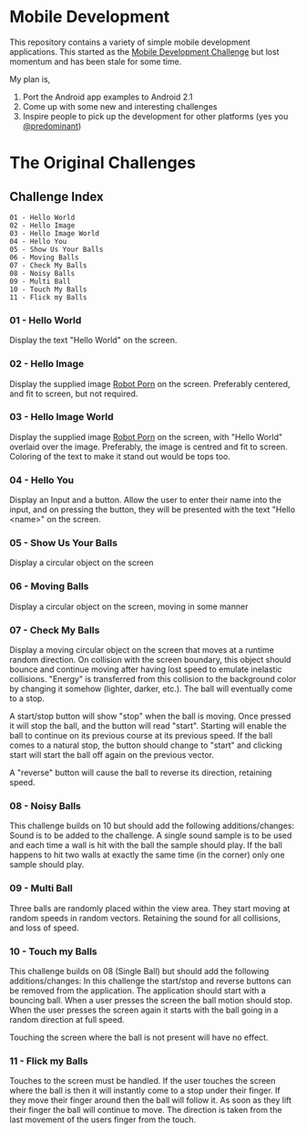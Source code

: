 # Mobile Development
This repository contains a variety of simple mobile development applications. This started as the [Mobile Development Challenge](http://thechaw.com/mobile_developer_challenge/wiki/home/Challenge_List) but lost momentum and has been stale for some time.

My plan is,

1. Port the Android app examples to Android 2.1
2. Come up with some new and interesting challenges
3. Inspire people to pick up the development for other platforms (yes you [@predominant](http://github.com/predominant))

# The Original Challenges

## Challenge Index
	01 - Hello World
	02 - Hello Image
	03 - Hello Image World
	04 - Hello You
	05 - Show Us Your Balls
	06 - Moving Balls
	07 - Check My Balls
	08 - Noisy Balls
	09 - Multi Ball
	10 - Touch My Balls
	11 - Flick my Balls

### 01 - Hello World
Display the text "Hello World" on the screen.

### 02 - Hello Image
Display the supplied image [Robot Porn](http://github.com/openecho/Mobile-Development/blob/master/Android/02_Hello_Image/res/drawable/helloimage.png) on the screen.
Preferably centered, and fit to screen, but not required.

### 03 - Hello Image World
Display the supplied image [Robot Porn](http://github.com/openecho/Mobile-Development/blob/master/Android/02_Hello_Image/res/drawable/helloimage.png) on the screen, with "Hello World" overlaid over the image.
Preferably, the image is centred and fit to screen.
Coloring of the text to make it stand out would be tops too.

### 04 - Hello You
Display an Input and a button. Allow the user to enter their name into the input, and on pressing the button, they will be presented with the text "Hello &lt;name&gt;" on the screen.

### 05 - Show Us Your Balls
Display a circular object on the screen

### 06 - Moving Balls
Display a circular object on the screen, moving in some manner

### 07 - Check My Balls
Display a moving circular object on the screen that moves at a runtime random direction.
On collision with the screen boundary, this object should bounce and continue moving after having lost speed to emulate inelastic collisions.
"Energy" is transferred from this collision to the background color by changing it somehow (lighter, darker, etc.).
The ball will eventually come to a stop.

A start/stop button will show "stop" when the ball is moving. Once pressed it will stop the ball, and the button will read "start".
Starting will enable the ball to continue on its previous course at its previous speed.
If the ball comes to a natural stop, the button should change to "start" and clicking start will start the ball off again on the previous vector.

A "reverse" button will cause the ball to reverse its direction, retaining speed.

### 08 - Noisy Balls
This challenge builds on 10 but should add the following additions/changes:
Sound is to be added to the challenge. A single sound sample is to be used and each time a wall is hit with the ball the sample should play. If the ball happens to hit two walls at exactly the same time (in the corner) only one sample should play.

### 09 - Multi Ball
Three balls are randomly placed within the view area. They start moving at random speeds in random vectors.
Retaining the sound for all collisions, and loss of speed.

### 10 - Touch my Balls
This challenge builds on 08 (Single Ball) but should add the following additions/changes:
In this challenge the start/stop and reverse buttons can be removed from the application.
The application should start with a bouncing ball.
When a user presses the screen the ball motion should stop.
When the user presses the screen again it starts with the ball going in a random direction at full speed.

Touching the screen where the ball is not present will have no effect.

### 11 - Flick my Balls
Touches to the screen must be handled.
If the user touches the screen where the ball is then it will instantly come to a stop under their finger.
If they move their finger around then the ball will follow it.
As soon as they lift their finger the ball will continue to move.
The direction is taken from the last movement of the users finger from the touch.

